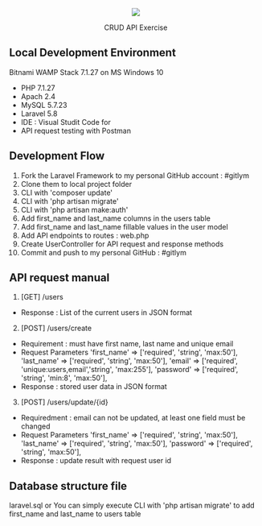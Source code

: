 <p align="center"><img src="https://laravel.com/assets/img/components/logo-laravel.svg"></p>

<p align="center">
CRUD API Exercise
</p>

## Local Development Environment
Bitnami WAMP Stack 7.1.27 on MS Windows 10
  - PHP 7.1.27
  - Apach 2.4
  - MySQL 5.7.23
  - Laravel 5.8
  - IDE : Visual Studit Code for 
  - API request testing with Postman

## Development Flow
1. Fork the Laravel Framework to my personal GitHub account : #gitlym
2. Clone them to local project folder
3. CLI with 'composer update'
4. CLI with 'php artisan migrate'
5. CLI with 'php artisan make:auth'
6. Add first_name and last_name columns in the users table
7. Add first_name and last_name fillable values in the user model
8. Add API endpoints to routes : web.php
9. Create UserController for API request and response methods
10. Commit and push to my personal GitHub : #gitlym

## API request manual
1. [GET] /users
  - Response : List of the current users in JSON format


2. [POST] /users/create
  - Requirement : must have first name, last name and unique email
  - Request Parameters
	'first_name' => ['required', 'string', 'max:50'],
            'last_name' => ['required', 'string', 'max:50'],
            'email' => ['required', 'unique:users,email','string', 'max:255'],
            'password' => ['required', 'string', 'min:8', 'max:50'],
  - Response : stored user data in JSON format


3. [POST] /users/update/{id}
  - Requiredment : email can not be updated, at least one field must be changed
  - Request Parameters
	'first_name' => ['required', 'string', 'max:50'],
            'last_name' => ['required', 'string', 'max:50'],
            'password' => ['required', 'string', 'max:50'],
  - Response : update result with request user id

  ## Database structure file
  laravel.sql
  or
  You can simply execute CLI with 'php artisan migrate' to add first_name and last_name to users table
